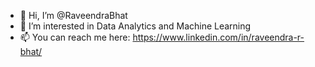 - 👋 Hi, I’m @RaveendraBhat
- 👀 I’m interested in Data Analytics and Machine Learning
- 📫 You can reach me here: https://www.linkedin.com/in/raveendra-r-bhat/

<!---
RaveendraBhat/RaveendraBhat is a ✨ special ✨ repository because its `README.md` (this file) appears on your GitHub profile.
You can click the Preview link to take a look at your changes.
--->
